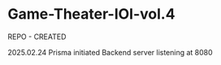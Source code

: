 # Game-Theater-IOI-vol.4

REPO - CREATED

2025.02.24
Prisma initiated
Backend server listening at 8080 
